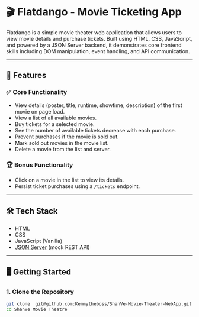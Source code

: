 # 🎬 Flatdango - Movie Ticketing App

Flatdango is a simple movie theater web application that allows users to view movie details and purchase tickets. Built using HTML, CSS, JavaScript, and powered by a JSON Server backend, it demonstrates core frontend skills including DOM manipulation, event handling, and API communication.

---

## 🚀 Features

### ✅ Core Functionality
- View details (poster, title, runtime, showtime, description) of the first movie on page load.
- View a list of all available movies.
- Buy tickets for a selected movie.
- See the number of available tickets decrease with each purchase.
- Prevent purchases if the movie is sold out.
- Mark sold out movies in the movie list.
- Delete a movie from the list and server.

### 🏆 Bonus Functionality
- Click on a movie in the list to view its details.
- Persist ticket purchases using a `/tickets` endpoint.

---

## 🛠️ Tech Stack

- HTML
- CSS
- JavaScript (Vanilla)
- [JSON Server](https://github.com/typicode/json-server) (mock REST API)

---

## 🖥️ Getting Started

### 1. Clone the Repository

```bash
git clone  git@github.com:Kemmytheboss/ShanVe-Movie-Theater-WebApp.git
cd ShanVe Movie Theatre
